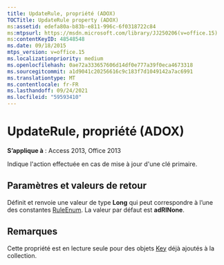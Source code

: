 ```yaml
---
title: UpdateRule, propriété (ADOX)
TOCTitle: UpdateRule property (ADOX)
ms:assetid: edefa80a-b83b-e811-996c-6f0318722c84
ms:mtpsurl: https://msdn.microsoft.com/library/JJ250206(v=office.15)
ms:contentKeyID: 48548548
ms.date: 09/18/2015
mtps_version: v=office.15
ms.localizationpriority: medium
ms.openlocfilehash: 0ae72a333657606d14df0e777a39f0eca4673318
ms.sourcegitcommit: a1d9041c20256616c9c183f7d1049142a7ac6991
ms.translationtype: MT
ms.contentlocale: fr-FR
ms.lasthandoff: 09/24/2021
ms.locfileid: "59593410"
---
```

# <a name="updaterule-property-adox"></a>UpdateRule, propriété (ADOX)


**S’applique à** : Access 2013, Office 2013

Indique l'action effectuée en cas de mise à jour d'une clé primaire.

## <a name="settings-and-return-values"></a>Paramètres et valeurs de retour

Définit et renvoie une valeur de type **Long** qui peut correspondre à l’une des constantes [RuleEnum](ruleenum.md). La valeur par défaut est **adRINone**.

## <a name="remarks"></a>Remarques

Cette propriété est en lecture seule pour des objets [Key](key-object-adox.md) déjà ajoutés à la collection.

